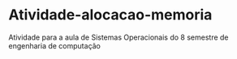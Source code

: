 # Atividade-alocacao-memoria
Atividade para a aula de Sistemas Operacionais do 8 semestre de engenharia de computação
